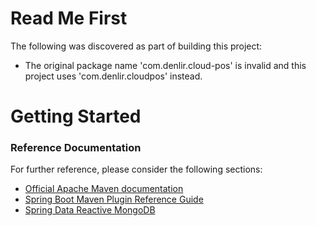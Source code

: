 # Read Me First
The following was discovered as part of building this project:

* The original package name 'com.denlir.cloud-pos' is invalid and this project uses 'com.denlir.cloudpos' instead.

# Getting Started

### Reference Documentation
For further reference, please consider the following sections:

* [Official Apache Maven documentation](https://maven.apache.org/guides/index.html)
* [Spring Boot Maven Plugin Reference Guide](https://docs.spring.io/spring-boot/docs/2.2.5.RELEASE/maven-plugin/)
* [Spring Data Reactive MongoDB](https://docs.spring.io/spring-boot/docs/2.2.5.RELEASE/reference/htmlsingle/#boot-features-mongodb)

